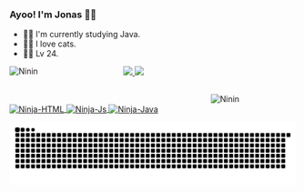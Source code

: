### Ayoo! I'm Jonas 🐱‍👤 

- 🐱‍💻 I'm currently studying Java.
- 🐱‍👓 I love cats.
- 🐱‍🐉 Lv 24.
<img align="left" heigth="50" width="200" alt="Ninin" src="https://cdn.discordapp.com/attachments/334391761554112512/875439947035856936/Jo_Programing.png">
 <div>
  <a href="https://github.com/Mystery-Ninja-Dev">
 
  <img  width="400" src="https://github-readme-stats.vercel.app/api/top-langs/?username=mystery-ninja-dev&layout=compact&langs_count=7&theme=merko"/> 
  <img  width="400" src="https://github-readme-stats.vercel.app/api?username=mystery-ninja-dev&show_icons=true&theme=merko&include_all_commits=true&count_private=true"/>
</div>
  <img align="right" heigth="100" width="150" alt="Ninin" src="https://cdn.discordapp.com/attachments/334391761554112512/880520105707053126/image.psd_4.png">
 <div> 

  
  ##                                                                        
 
  
<div style="display: inline_block"><br>
  <img align="center" alt="Ninja-HTML" height="30" width="100" src="https://img.shields.io/badge/HTML5-E34F26?style=for-the-badge&logo=html5&logoColor=white">
  
  <img align="center" alt="Ninja-Js" height="30" width="100" src="https://img.shields.io/badge/JavaScript-F7DF1E?style=for-the-badge&logo=javascript&logoColor=black"> 
  
  <img align="center" alt="Ninja-Java" height="30" width="100" src="https://img.shields.io/badge/Java-ED8B00?style=for-the-badge&logo=java&logoColor=white">
 
 ![Snake animation](https://github.com/mystery-ninja-dev/mystery-ninja-dev/blob/output/github-contribution-grid-snake.svg)
 </div>
 
